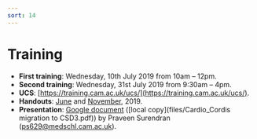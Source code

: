 ```yaml
---
sort: 14
---
```


# Training

- **First training**: Wednesday, 10th July 2019 from 10am – 12pm.
- **Second training**: Wednesday, 31st July 2019 from 9:30am – 4pm.
- **UCS**: [https://training.cam.ac.uk/ucs/](https://training.cam.ac.uk/ucs/).
- **Handouts**: [June](https://www.hpc.cam.ac.uk/files/introduction_to_hpc-jun2019-handout_0.pdf) and [November](https://www.hpc.cam.ac.uk/files/introduction_to_hpc-nov2019.pdf), 2019.
- **Presentation**: [Google document](https://tinyurl.com/y3l6jssg) ([local copy](files/Cardio_Cordis migration to CSD3.pdf)) by Praveen Surendran (<ps629@medschl.cam.ac.uk>).
